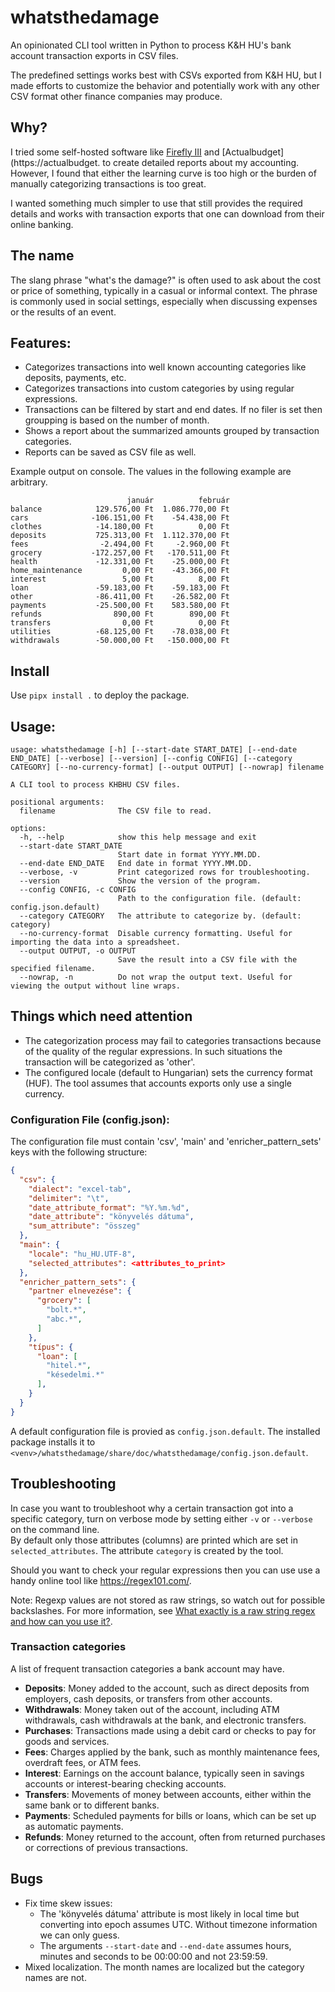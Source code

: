 # whatsthedamage

An opinionated CLI tool written in Python to process K&H HU's bank account transaction exports in CSV files.

The predefined settings works best with CSVs exported from K&H HU, but I made efforts to customize the behavior and potentially work with any other CSV format other finance companies may produce.

## Why?

I tried some self-hosted software like [Firefly III](https://www.firefly-iii.org/) and [Actualbudget](https://actualbudget. to create detailed reports about my accounting. However, I found that either the learning curve is too high or the burden of manually categorizing transactions is too great.

I wanted something much simpler to use that still provides the required details and works with transaction exports that one can download from their online banking.

## The name

The slang phrase "what's the damage?" is often used to ask about the cost or price of something, typically in a casual or informal context. The phrase is commonly used in social settings, especially when discussing expenses or the results of an event.

## Features:
 - Categorizes transactions into well known accounting categories like deposits, payments, etc.
 - Categorizes transactions into custom categories by using regular expressions.
 - Transactions can be filtered by start and end dates. If no filer is set then groupping is based on the number of month.
 - Shows a report about the summarized amounts grouped by transaction categories.
 - Reports can be saved as CSV file as well.

Example output on console. The values in the following example are arbitrary.
```
                          január          február
balance            129.576,00 Ft  1.086.770,00 Ft
cars              -106.151,00 Ft    -54.438,00 Ft
clothes            -14.180,00 Ft          0,00 Ft
deposits           725.313,00 Ft  1.112.370,00 Ft
fees                -2.494,00 Ft     -2.960,00 Ft
grocery           -172.257,00 Ft   -170.511,00 Ft
health             -12.331,00 Ft    -25.000,00 Ft
home_maintenance         0,00 Ft    -43.366,00 Ft
interest                 5,00 Ft          8,00 Ft
loan               -59.183,00 Ft    -59.183,00 Ft
other              -86.411,00 Ft    -26.582,00 Ft
payments           -25.500,00 Ft    583.580,00 Ft
refunds                890,00 Ft        890,00 Ft
transfers                0,00 Ft          0,00 Ft
utilities          -68.125,00 Ft    -78.038,00 Ft
withdrawals        -50.000,00 Ft   -150.000,00 Ft

```
## Install

Use `pipx install .` to deploy the package.

## Usage:
```
usage: whatsthedamage [-h] [--start-date START_DATE] [--end-date END_DATE] [--verbose] [--version] [--config CONFIG] [--category CATEGORY] [--no-currency-format] [--output OUTPUT] [--nowrap] filename

A CLI tool to process KHBHU CSV files.

positional arguments:
  filename              The CSV file to read.

options:
  -h, --help            show this help message and exit
  --start-date START_DATE
                        Start date in format YYYY.MM.DD.
  --end-date END_DATE   End date in format YYYY.MM.DD.
  --verbose, -v         Print categorized rows for troubleshooting.
  --version             Show the version of the program.
  --config CONFIG, -c CONFIG
                        Path to the configuration file. (default: config.json.default)
  --category CATEGORY   The attribute to categorize by. (default: category)
  --no-currency-format  Disable currency formatting. Useful for importing the data into a spreadsheet.
  --output OUTPUT, -o OUTPUT
                        Save the result into a CSV file with the specified filename.
  --nowrap, -n          Do not wrap the output text. Useful for viewing the output without line wraps.
```

## Things which need attention

- The categorization process may fail to categories transactions because of the quality of the regular expressions. In such situations the transaction will be categorized as 'other'.
- The configured locale (default to Hungarian) sets the currency format (HUF). The tool assumes that accounts exports only use a single currency.

### Configuration File (config.json):

The configuration file must contain 'csv', 'main' and 'enricher_pattern_sets' keys with the following structure:
```json
{
  "csv": {
    "dialect": "excel-tab",
    "delimiter": "\t",
    "date_attribute_format": "%Y.%m.%d",
    "date_attribute": "könyvelés dátuma",
    "sum_attribute": "összeg"
  },
  "main": {
    "locale": "hu_HU.UTF-8",
    "selected_attributes": <attributes_to_print>
  },
  "enricher_pattern_sets": {
    "partner elnevezése": {
      "grocery": [
        "bolt.*",
        "abc.*",
      ]
    },
    "típus": {
      "loan": [
        "hitel.*",
        "késedelmi.*"
      ],
    }
  }
}
```

A default configuration file is provied as `config.json.default`. The installed package installs it to `<venv>/whatsthedamage/share/doc/whatsthedamage/config.json.default`.

## Troubleshooting
In case you want to troubleshoot why a certain transaction got into a specific category, turn on verbose mode by setting either `-v` or `--verbose` on the command line.  
By default only those attributes (columns) are printed which are set in `selected_attributes`. The attribute `category` is created by the tool.

Should you want to check your regular expressions then you can use use a handy online tool like https://regex101.com/.

Note: Regexp values are not stored as raw strings, so watch out for possible backslashes. For more information, see [What exactly is a raw string regex and how can you use it?](https://stackoverflow.com/questions/12871066/what-exactly-is-a-raw-string-regex-and-how-can-you-use-it).

### Transaction categories

A list of frequent transaction categories a bank account may have.

- **Deposits**: Money added to the account, such as direct deposits from employers, cash deposits, or transfers from other accounts.
- **Withdrawals**: Money taken out of the account, including ATM withdrawals, cash withdrawals at the bank, and electronic transfers.
- **Purchases**: Transactions made using a debit card or checks to pay for goods and services.
- **Fees**: Charges applied by the bank, such as monthly maintenance fees, overdraft fees, or ATM fees.
- **Interest**: Earnings on the account balance, typically seen in savings accounts or interest-bearing checking accounts.
- **Transfers**: Movements of money between accounts, either within the same bank or to different banks.
- **Payments**: Scheduled payments for bills or loans, which can be set up as automatic payments.
- **Refunds**: Money returned to the account, often from returned purchases or corrections of previous transactions.

## Bugs

- Fix time skew issues:
  - The 'könyvelés dátuma' attribute is most likely in local time but converting into epoch assumes UTC. Without timezone information we can only guess.
  - The arguments `--start-date` and `--end-date` assumes hours, minutes and seconds to be 00:00:00 and not 23:59:59.
- Mixed localization. The month names are localized but the category names are not.